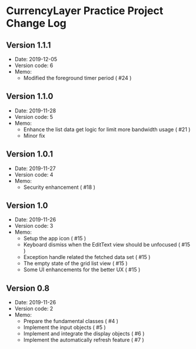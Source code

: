 # CurrencyLayer Practice Project Change Log

## Version 1.1.1
- Date: 2019-12-05
- Version code: 6
- Memo:
  - Modified the foreground timer period ( #24 )

## Version 1.1.0
- Date: 2019-11-28
- Version code: 5
- Memo:
  - Enhance the list data get logic for limit more bandwidth usage ( #21 )
  - Minor fix

## Version 1.0.1
- Date: 2019-11-27
- Version code: 4
- Memo:
  - Security enhancement ( #18 )

## Version 1.0
- Date: 2019-11-26
- Version code: 3
- Memo:
  - Setup the app icon ( #15 )
  - Keyboard dismiss when the EditText view should be unfocused ( #15 )
  - Exception handle related the fetched data set ( #15 )
  - The empty state of the grid list view ( #15 )
  - Some UI enhancements for the better UX ( #15 )

## Version 0.8
- Date: 2019-11-26
- Version code: 2
- Memo:
  - Prepare the fundamental classes ( #4 )
  - Implement the input objects ( #5 )
  - Implement and integrate the display objects ( #6 )
  - Implement the automatically refresh feature ( #7 )
